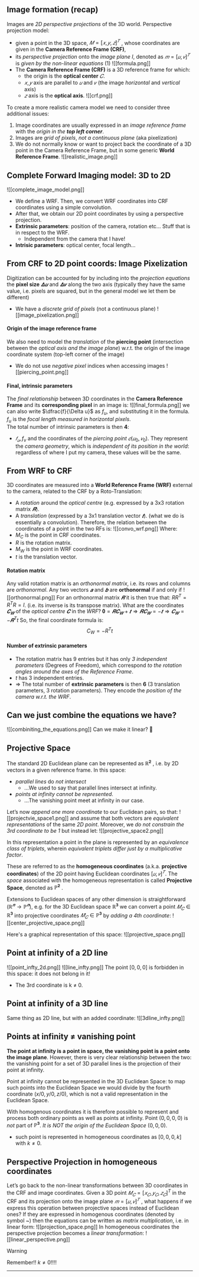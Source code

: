 ## Image formation (recap)
Images are _2D perspective projections_ of the 3D world.
Perspective projection model: 
- given a point in the 3D space, $𝑀 = [𝑥, 𝑦, 𝑧]^𝑇$ , whose coordinates are given in the __Camera Reference Frame (CRF)__, 
- its _perspective projection_ onto the _image plane_ $I$, denoted as $𝑚 = [𝑢, 𝑣]^𝑇$ is _given by the non-linear equations_ (1)
![[formula.png]] 
- The __Camera Reference Frame (CRF)__ is a 3D reference frame for which: 
	- the origin is the __optical center__ $𝐶$. 
	- $𝑥, 𝑦$ axis are parallel to $𝑢$ and $𝑣$ (the image _horizontal_ and _vertical_ axis) 
	- $𝑧$ axis is the __optical axis__.
![[crf.png]]

To create a more realistic camera model we need to consider three additional issues: 
1. Image coordinates are usually expressed in an _image reference frame_ with the _origin in the __top left corner___. 
2. Images are _grid of pixels_, _not a continuous plane_ (aka pixelization) 
3. We do not normally know or want to project back the coordinate of a 3D point in the Camera Reference Frame, but in some generic __World Reference Frame__.
![[realistic_image.png]]

## Complete Forward Imaging model: 3D to 2D
![[complete_image_model.png]]
- We define a WRF. Then, we convert WRF coordinates into CRF coordinates using a simple convolution. 
- After that, we obtain our 2D point coordinates by using a perspective projection.  
- __Extrinsic parameters__: position of the camera, rotation etc... Stuff that is in respect to the WRF.
	- Independent from the camera that I have!
- __Intrisic parameters__: optical center, focal length... 

## From CRF to 2D point coords: Image Pixelization
Digitization can be accounted for by including into the _projection equations_ the __pixel size__ $𝚫𝒖$ and $𝚫𝒗$ along the two axis (typically they have the same value, i.e. pixels are squared, but in the general model we let them be different) 
- We have a _discrete grid of pixels_ (not a continuous plane)
![[image_pixelization.png]]

#### Origin of the image reference frame
We also need to model the _translation_ of the __piercing point__ (intersection between the _optical axis and the image plane_) w.r.t. the origin of the image coordinate system (top-left corner of the image) 
- We do not use _negative pixel_ indices when accessing images
![[piercing_point.png]]

#### Final, intrinsic parameters
The _final relationship_ between 3D coordinates in the __Camera Reference Frame__ and its __corresponding pixel__ in an image is:
![[final_formula.png]]
we can also write $\dfrac{f}{\Delta u}$ as $f_u$, and substituting it in the formula. $f_u$ is the _focal length measured in horizontal pixels_.  
The total number of intrinsic parameters is then __4__: 
- $𝑓_𝑢, f_v$ and the coordinates of the _piercing point_ $𝑐 (𝑢_0, 𝑣_0)$.
They represent the _camera geometry_, which is _independent of its position in the world_: regardless of where I put my camera, these values will be the same.

## From WRF to CRF
3D coordinates are measured into a __World Reference Frame (WRF)__ external to the camera, related to the CRF by a Roto-Translation: 
- A _rotation_ around the _optical centre_ (e.g. expressed by a 3x3 rotation matrix $𝑹$). 
- A _translation_ (expressed by a 3x1 translation vector $𝒕$). 
(what we do is essentially a convolution). 
Therefore, the relation between the coordinates of a point in the two RFs is:
![[convo_wrf.png]]
Where:
- $M_C$ is the point in CRF coordinates.
- $R$ is the rotation matrix.
- $M_W$ is the point in WRF coordinates. 
- $t$ is the translation vector.

#### Rotation matrix
Any valid rotation matrix is an _orthonormal matrix_, i.e. its rows and columns are _orthonormal_.
Any two vectors $𝒂$ and $𝒃$ are __orthonormal__ if and only if
![[orthonormal.png]]
For an orthonormal matrix $𝑹$ it is then true that: $RR^T = R^TR=I$. (i.e. its inverse is its transpose matrix). 
What are the coordinates $𝑪_𝑾$ of the _optical centre_ $𝑪$ in the _WRF_?
$𝟎 = 𝑹𝑪_𝑾 + 𝒕 ⇒ 𝑹𝑪_𝑾 = −𝒕 ⇒ 𝑪_𝑾 = −𝑹^Tt$
So, the final coordinate formula is:
$$
C_W = -R^Tt
$$
#### Number of extrinsic parameters
- The rotation matrix has 9 entries but it has only _3 independent parameters_ (Degrees of Freedom), which correspond _to the rotation angles around the axes of the Reference Frame_.
- $t$ has 3 independent entries.
- => The total number of __extrinsic parameters__ is then __6__ (3 translation parameters, 3 rotation parameters). They encode the _position of the camera w.r.t. the WRF_.

## Can we just combine the equations we have?
![[combiniting_the_equations.png]]
Can we make it linear? 🫠

## Projective Space
The standard 2D Euclidean plane can be represented as $ℝ^𝟐$ , i.e. by 2D vectors in a given reference frame. In this space:
- _parallel lines_ do _not intersect_ 
	- ...We used to say that parallel lines intersect at infinity.
- _points at infinity cannot be represented_.
	- ...The vanishing point meet at infinity in our case. 

Let’s now _append one more coordinate_ to our Euclidean pairs, so that:
![[projectvie_space1.png]]
and assume that both vectors are _equivalent representations_ of the same _2D point_.
Moreover, we _do not constrain the 3rd coordinate to be 1_ but instead let:
![[projective_space2.png]]

In this representation a point in the plane is represented by an _equivalence class of triplets_, wherein _equivalent triplets differ just by a multiplicative factor_. 

These are referred to as the __homogeneous coordinates__ (a.k.a. __projective coordinates__) of the 2D point having Euclidean coordinates $[𝑢, 𝑣]^𝑇$. 
The _space_ associated with the homogeneous representation is called __Projective Space__, denoted as $ℙ^𝟐$ .

Extensions to Euclidean spaces of any other dimension is straightforward $(ℝ^𝒏 → ℙ^𝒏)$, e.g. for the 3D Euclidean space $ℝ^𝟑$ we can convert a point $𝑀_𝐶 ∈ ℝ^𝟑$ into projective coordinates $\tilde 𝑀_𝐶 ∈ ℙ^𝟑$ by _adding a 4th coordinate_:
![[center_projective_space.png]]

Here's a graphical representation of this space:
![[projective_space.png]]

## Point at infinity of a 2D line
![[point_infty_2d.png]]
![[line_infty.png]]
The point $[0,0,0]$ is forbidden in this space: it does not belong in it!
- The 3rd coordinate is k $\not =$ 0. 

## Point at infinity of a 3D line
Same thing as 2D line, but with an added coordinate:
![[3dline_infty.png]]

## Points at infinity ≠ vanishing point
__The point at infinity is a point in space, the vanishing point is a point onto the image plane__. 
However, there is very clear relationship between the two: the vanishing point for a set of 3D parallel lines is the projection of their point at infinity.

Point at infinity cannot be represented in the 3D Euclidean Space: to map such points into the Euclidean Space we would divide by the fourth coordinate $(x/0, y/0, z/0)$, which is not a valid representation in the Euclidean Space.

With homogenous coordinates it is therefore possible to represent and process both ordinary points as well as points at infinity.
Point $(0, 0, 0, 0)$ is _not_ part of $ℙ^𝟑$. _It is NOT the origin of the Euclidean Space_ $(0, 0, 0)$.
- such point is represented in homogeneous coordinates as $[0, 0, 0, k]$ with $k≠0$.

## Perspective Projection in homogeneous coordinates
Let’s go back to the non-linear transformations between 3D coordinates in the CRF and image coordinates. 
Given a 3D point $𝑀_𝐶 = [𝑥_𝐶, 𝑦_𝐶, 𝑧_𝐶]^T$ in the CRF and its projection onto the image plane $𝑚 = [𝑢, 𝑣]^𝑇$ , what happens if we express this operation between projective spaces instead of Euclidean ones? 
If they are expressed in homogenous coordinates (denoted by symbol ~) then the equations can be written as _matrix multiplication_, i.e. in linear form:
![[projection_space.png]]
In homogeneous coordinates the perspective projection becomes a _linear transformation_:
![[linear_perspective.png]]

>[!WARNING]
>Remember!! $k \not = 0$!!!!

----

